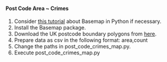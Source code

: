 #### Post Code Area ~ Crimes

1. Consider [this tutorial](http://www.datadependence.com/2016/06/creating-map-visualisations-in-python/) about Basemap in Python if necessary.
2. Install the Basemap package.
3. Download the UK postcode boundary polygons from [here](http://www.opendoorlogistics.com/downloads/).
4. Prepare data as csv in the following format: area,count
5. Change the paths in post_code_crimes_map.py.
6. Execute post_code_crimes_map.py

